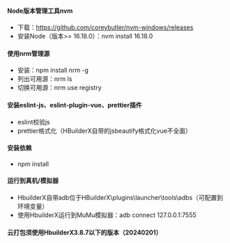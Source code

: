 #### Node版本管理工具nvm
* 下载：https://github.com/coreybutler/nvm-windows/releases
* 安装Node（版本>= 16.18.0）：nvm install 16.18.0
#### 使用nrm管理源
* 安装：npm install nrm -g
* 列出可用源：nrm ls
* 切换可用源：nrm use registry
#### 安装eslint-js、eslint-plugin-vue、prettier插件
* eslint校验js
* prettier格式化（HBuilderX自带的jsbeautify格式化vue不全面）
#### 安装依赖
* npm install
#### 运行到真机/模拟器
* HbuilderX自带adb位于HBuilderX\plugins\launcher\tools\adbs（可配置到环境变量）
* 使用HbuilderX运行到MuMu模拟器：adb connect 127.0.0.1:7555
#### 云打包须使用HbuilderX3.8.7以下的版本（20240201）